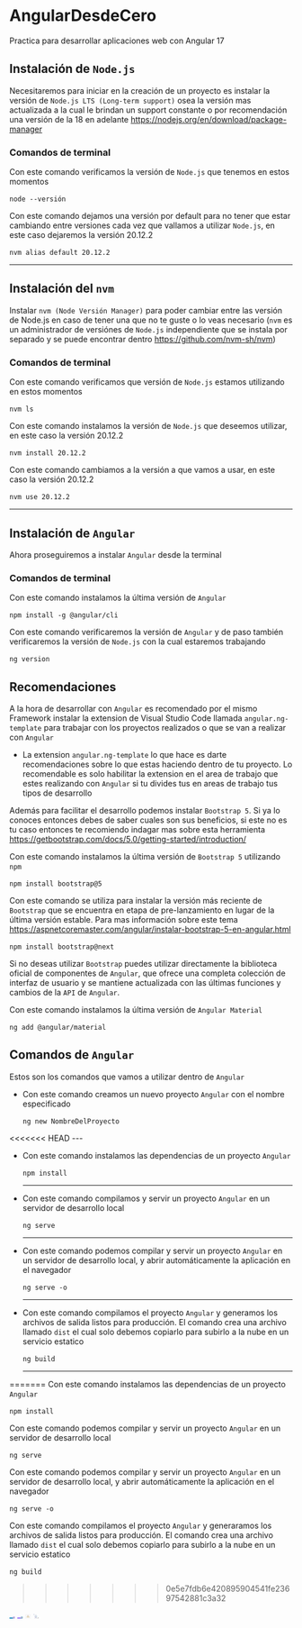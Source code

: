 # AngularDesdeCero
Practica para desarrollar aplicaciones web con Angular 17


## Instalación de ```Node.js```
Necesitaremos para iniciar en la creación de un proyecto es instalar la versión de ```Node.js LTS (Long-term support)``` osea la versión mas actualizada a la cual le brindan un support constante o por recomendación una versión de la 18 en adelante https://nodejs.org/en/download/package-manager

### Comandos de terminal

Con este comando verificamos la versión de ```Node.js``` que tenemos en estos momentos
```
node --versión
```

Con este comando dejamos una versión por default para no tener que estar cambiando entre versiones cada vez que vallamos a utilizar ```Node.js```, en este caso dejaremos la versión 20.12.2 
```
nvm alias default 20.12.2
```

---

## Instalación del ```nvm```
Instalar ```nvm (Node Versión Manager)``` para poder cambiar entre las versión de Node.js en caso de tener una que no te guste o lo veas necesario (```nvm``` es un administrador de versiónes de ```Node.js``` independiente que se instala por separado y se puede encontrar dentro https://github.com/nvm-sh/nvm)

### Comandos de terminal

Con este comando verificamos que versión de ```Node.js``` estamos utilizando en estos momentos
```
nvm ls
```

Con este comando instalamos la versión de ```Node.js``` que deseemos utilizar, en este caso la versión 20.12.2
```
nvm install 20.12.2
```

Con este comando cambiamos a la versión a que vamos a usar, en este caso la versión 20.12.2
```
nvm use 20.12.2
```

---

## Instalación de ```Angular```
Ahora proseguiremos a instalar ```Angular``` desde la terminal

### Comandos de terminal

Con este comando instalamos la última versión de ```Angular```
```
npm install -g @angular/cli
```

Con este comando verificaremos la versión de ```Angular``` y de paso también verificaremos la versión de ```Node.js``` con la cual estaremos trabajando
```
ng version
```

## Recomendaciones

A la hora de desarrollar con ```Angular``` es recomendado por el mismo Framework instalar la extension de Visual Studio Code llamada ```angular.ng-template``` para trabajar con los proyectos realizados o que se van a realizar con ```Angular```
 - La extension ```angular.ng-template``` lo que hace es darte recomendaciones sobre lo que estas haciendo dentro de tu proyecto. Lo recomendable es solo habilitar la extension en el area de trabajo que estes realizando con ```Angular``` si tu divides tus en areas de trabajo tus tipos de desarrollo


Además para facilitar el desarrollo podemos instalar ```Bootstrap 5```. Si ya lo conoces entonces debes de saber cuales son sus beneficios, si este no es tu caso entonces te recomiendo indagar mas sobre esta herramienta https://getbootstrap.com/docs/5.0/getting-started/introduction/

Con este comando instalamos la última versión de ```Bootstrap 5``` utilizando ```npm```
```
npm install bootstrap@5
```

Con este comando se utiliza para instalar la versión más reciente de ```Bootstrap``` que se encuentra en etapa de pre-lanzamiento en lugar de la última versión estable. Para mas información sobre este tema https://aspnetcoremaster.com/angular/instalar-bootstrap-5-en-angular.html
```
npm install bootstrap@next
```

Si no deseas utilizar ```Bootstrap``` puedes utilizar directamente la biblioteca oficial de componentes de ```Angular```, que ofrece una completa colección de interfaz de usuario y se mantiene actualizada con las últimas funciones y cambios de la ```API``` de ```Angular```.

Con este comando instalamos la última versión de ```Angular Material```
```
ng add @angular/material
```

## Comandos de ```Angular```
Estos son los comandos que vamos a utilizar dentro de ```Angular```

 - Con este comando creamos un nuevo proyecto ```Angular``` con el nombre especificado
    ```
    ng new NombreDelProyecto
    ```

<<<<<<< HEAD
    ---

 - Con este comando instalamos las dependencias de un proyecto ```Angular```
    ```
    npm install
    ```

    ---

 - Con este comando compilamos y servir un proyecto ```Angular``` en un servidor de desarrollo local
    ```
    ng serve
    ```

    ---

 - Con este comando podemos compilar y servir un proyecto ```Angular``` en un servidor de desarrollo local, y abrir automáticamente la aplicación en el navegador
    ```
    ng serve -o
    ```

    ---

 - Con este comando compilamos el proyecto ```Angular``` y generamos los archivos de salida listos para producción. El comando crea una archivo llamado ```dist``` el cual solo debemos copiarlo para subirlo a la nube en un servicio estatico
    ```
    ng build
    ```

    ---
=======
Con este comando instalamos las dependencias de un proyecto ```Angular```
```
npm install
```

Con este comando podemos compilar y servir un proyecto ```Angular``` en un servidor de desarrollo local
```
ng serve
```

Con este comando podemos compilar y servir un proyecto ```Angular``` en un servidor de desarrollo local, y abrir automáticamente la aplicación en el navegador
```
ng serve -o
```

Con este comando compilamos el proyecto ```Angular``` y generaramos los archivos de salida listos para producción. El comando crea una archivo llamado ```dist``` el cual solo debemos copiarlo para subirlo a la nube en un servicio estatico
```
ng build
```
>>>>>>> 0e5e7fdb6e420895904541fe23697542881c3a32

<img src="lala.png" width="10px">
<img src="chat_en_linea__1_-removebg-preview.png" width="10px">
<img src="prometeo.jpg" width="10px">
<img src="publicar.jpg" width="10px">
